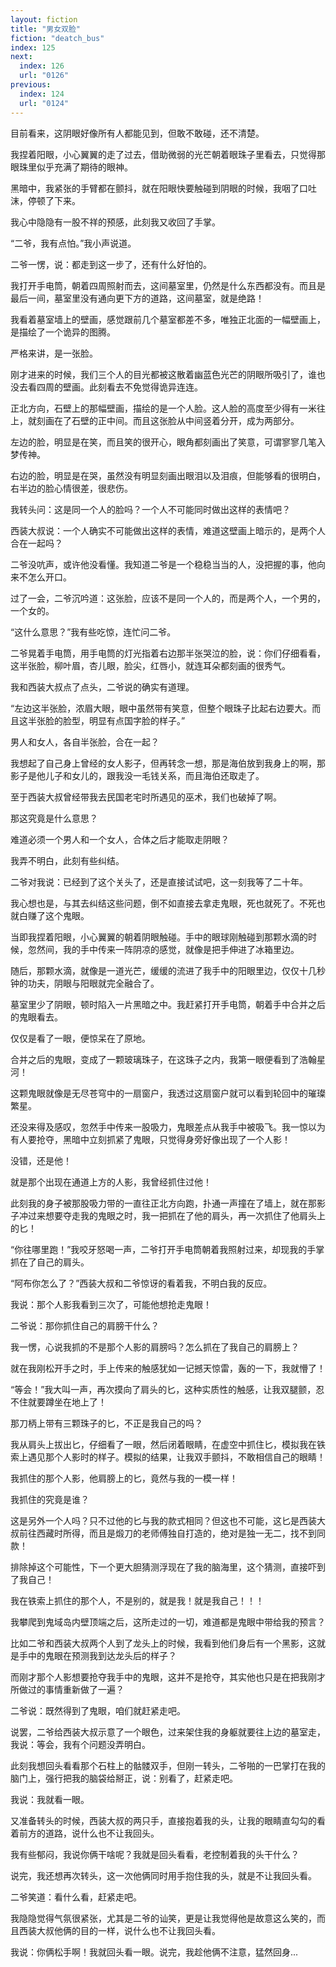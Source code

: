 ```yaml
---
layout: fiction
title: "男女双脸"
fiction: "deatch_bus"
index: 125
next:
  index: 126
  url: "0126"
previous:
  index: 124
  url: "0124"
---
```

目前看来，这阴眼好像所有人都能见到，但敢不敢碰，还不清楚。

我捏着阳眼，小心翼翼的走了过去，借助微弱的光芒朝着眼珠子里看去，只觉得那眼珠里似乎充满了期待的眼神。

黑暗中，我紧张的手臂都在颤抖，就在阳眼快要触碰到阴眼的时候，我咽了口吐沫，停顿了下来。

我心中隐隐有一股不祥的预感，此刻我又收回了手掌。

“二爷，我有点怕。”我小声说道。

二爷一愣，说：都走到这一步了，还有什么好怕的。

我打开手电筒，朝着四周照射而去，这间墓室里，仍然是什么东西都没有。而且是最后一间，墓室里没有通向更下方的道路，这间墓室，就是绝路！

我看着墓室墙上的壁画，感觉跟前几个墓室都差不多，唯独正北面的一幅壁画上，是描绘了一个诡异的图腾。

严格来讲，是一张脸。

刚才进来的时候，我们三个人的目光都被这散着幽蓝色光芒的阴眼所吸引了，谁也没去看四周的壁画。此刻看去不免觉得诡异连连。

正北方向，石壁上的那幅壁画，描绘的是一个人脸。这人脸的高度至少得有一米往上，就刻画在了石壁的正中间。而且这张脸从中间竖着分开，成为两部分。

左边的脸，明显是在笑，而且笑的很开心，眼角都刻画出了笑意，可谓寥寥几笔入梦传神。

右边的脸，明显是在哭，虽然没有明显刻画出眼泪以及泪痕，但能够看的很明白，右半边的脸心情很差，很悲伤。

我转头问：这是同一个人的脸吗？一个人不可能同时做出这样的表情吧？

西装大叔说：一个人确实不可能做出这样的表情，难道这壁画上暗示的，是两个人合在一起吗？

二爷没吭声，或许他没看懂。我知道二爷是一个稳稳当当的人，没把握的事，他向来不怎么开口。

过了一会，二爷沉吟道：这张脸，应该不是同一个人的，而是两个人，一个男的，一个女的。

“这什么意思？”我有些吃惊，连忙问二爷。

二爷晃着手电筒，用手电筒的灯光指着右边那半张哭泣的脸，说：你们仔细看看，这半张脸，柳叶眉，杏儿眼，脸尖，红唇小，就连耳朵都刻画的很秀气。

我和西装大叔点了点头，二爷说的确实有道理。

“左边这半张脸，浓眉大眼，眼中虽然带有笑意，但整个眼珠子比起右边要大。而且这半张脸的脸型，明显有点国字脸的样子。”

男人和女人，各自半张脸，合在一起？

我想起了自己身上曾经的女人影子，但再转念一想，那是海伯放到我身上的啊，那影子是他儿子和女儿的，跟我没一毛钱关系，而且海伯还取走了。

至于西装大叔曾经带我去民国老宅时所遇见的巫术，我们也破掉了啊。

那这究竟是什么意思？

难道必须一个男人和一个女人，合体之后才能取走阴眼？

我弄不明白，此刻有些纠结。

二爷对我说：已经到了这个关头了，还是直接试试吧，这一刻我等了二十年。

我心想也是，与其去纠结这些问题，倒不如直接去拿走鬼眼，死也就死了。不死也就白赚了这个鬼眼。

当即我捏着阳眼，小心翼翼的朝着阴眼触碰。手中的眼球刚触碰到那颗水滴的时候，忽然间，我的手中传来一阵阴凉的感觉，就像是把手伸进了冰箱里边。

随后，那颗水滴，就像是一道光芒，缓缓的流进了我手中的阳眼里边，仅仅十几秒钟的功夫，阴眼与阳眼就完全融合了。

墓室里少了阴眼，顿时陷入一片黑暗之中。我赶紧打开手电筒，朝着手中合并之后的鬼眼看去。

仅仅是看了一眼，便惊呆在了原地。

合并之后的鬼眼，变成了一颗玻璃珠子，在这珠子之内，我第一眼便看到了浩翰星河！

这颗鬼眼就像是无尽苍穹中的一扇窗户，我透过这扇窗户就可以看到轮回中的璀璨繁星。

还没来得及感叹，忽然手中传来一股吸力，鬼眼差点从我手中被吸飞。我一惊以为有人要抢夺，黑暗中立刻抓紧了鬼眼，只觉得身旁好像出现了一个人影！

没错，还是他！

就是那个出现在通道上方的人影，我曾经抓住过他！

此刻我的身子被那股吸力带的一直往正北方向跑，扑通一声撞在了墙上，就在那影子冲过来想要夺走我的鬼眼之时，我一把抓在了他的肩头，再一次抓住了他肩头上的匕！

“你往哪里跑！”我咬牙怒喝一声，二爷打开手电筒朝着我照射过来，却现我的手掌抓在了自己的肩头。

“阿布你怎么了？”西装大叔和二爷惊讶的看着我，不明白我的反应。

我说：那个人影我看到三次了，可能他想抢走鬼眼！

二爷说：那你抓住自己的肩膀干什么？

我一愣，心说我抓的不是那个人影的肩膀吗？怎么抓在了我自己的肩膀上？

就在我刚松开手之时，手上传来的触感犹如一记撼天惊雷，轰的一下，我就懵了！

“等会！”我大叫一声，再次摸向了肩头的匕，这种实质性的触感，让我双腿颤，忍不住就要蹲坐在地上了！

那刀柄上带有三颗珠子的匕，不正是我自己的吗？

我从肩头上拔出匕，仔细看了一眼，然后闭着眼睛，在虚空中抓住匕，模拟我在铁索上遇见那个人影时的样子。模拟的结果，让我双手颤抖，不敢相信自己的眼睛！

我抓住的那个人影，他肩膀上的匕，竟然与我的一模一样！

我抓住的究竟是谁？

这是另外一个人吗？只不过他的匕与我的款式相同？但这也不可能，这匕是西装大叔前往西藏时所得，而且是煅刀的老师傅独自打造的，绝对是独一无二，找不到同款！

排除掉这个可能性，下一个更大胆猜测浮现在了我的脑海里，这个猜测，直接吓到了我自己！

我在铁索上抓住的那个人，不是别的，就是我！就是我自己！！！

我攀爬到鬼域岛内壁顶端之后，这所走过的一切，难道都是鬼眼中带给我的预言？

比如二爷和西装大叔两个人到了龙头上的时候，我看到他们身后有一个黑影，这就是手中的鬼眼在预测我到达龙头后的样子？

而刚才那个人影想要抢夺我手中的鬼眼，这并不是抢夺，其实他也只是在把我刚才所做过的事情重新做了一遍？

二爷说：既然得到了鬼眼，咱们就赶紧走吧。

说罢，二爷给西装大叔示意了一个眼色，过来架住我的身躯就要往上边的墓室走，我说：等会，我有个问题没弄明白。

此刻我想回头看看那个石柱上的骷髅双手，但刚一转头，二爷啪的一巴掌打在我的脑门上，强行把我的脑袋给掰正，说：别看了，赶紧走吧。

我说：我就看一眼。

又准备转头的时候，西装大叔的两只手，直接抱着我的头，让我的眼睛直勾勾的看着前方的道路，说什么也不让我回头。

我有些郁闷，我说你俩干啥呢？我就是回头看看，老控制着我的头干什么？

说完，我还想再次转头，这一次他俩同时用手抱住我的头，就是不让我回头看。

二爷笑道：看什么看，赶紧走吧。

我隐隐觉得气氛很紧张，尤其是二爷的讪笑，更是让我觉得他是故意这么笑的，而且西装大叔他俩的目的一样，说什么也不让我回头看。

我说：你俩松手啊！我就回头看一眼。说完，我趁他俩不注意，猛然回身...